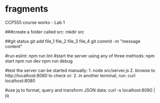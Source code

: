 # fragments
CCP555 course works - Lab 1

###create a folder called src:
	mkdir src

##git status
git add file_1 file_2 file_3 file_4
git commit -m "message content"

#run eslint: 
	npm run lint
#start the server using any of three methods: 
	npm start
	npm run dev
	npm run debug

#test the server can be started manually:
	1. node src/server.js
	2. browse to http://localhost:8080 to check
or:
	2. in another terminal, run: curl localhost:8080
	
#use jq to format, query and transform JSON data:
	curl -s localhost:8080 | jq


